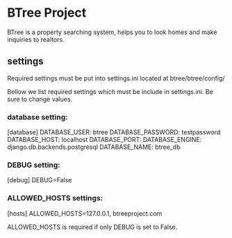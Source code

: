 # BTree Project

BTree is a property searching system, helps you to look homes and make inquiries to realtors.


## settings

Required settings must be put into settings.ini located at btree/btree/config/

Bellow we list required settings which must be include in settings.ini.
Be sure to change values.

### database setting:
[database]
DATABASE_USER: btree
DATABASE_PASSWORD: testpassword
DATABASE_HOST: localhost
DATABASE_PORT:
DATABASE_ENGINE: django.db.backends.postgresql
DATABASE_NAME: btree_db

### DEBUG setting:
[debug]
DEBUG=False

### ALLOWED_HOSTS settings:
[hosts]
ALLOWED_HOSTS=127.0.0.1, btreeproject.com

ALLOWED_HOSTS is required if only DEBUG is set to False.
